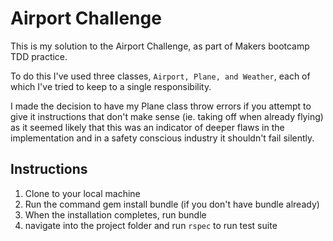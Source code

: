 Airport Challenge
=================

This is my solution to the Airport Challenge, as part of Makers bootcamp TDD practice.

To do this I've used three classes, `Airport, Plane, and Weather`, each of which I've tried to keep to a single responsibility. 

I made the decision to have my Plane class throw errors if you attempt to give it instructions that don't make sense (ie. taking off when already flying) as it seemed likely that this was an indicator of deeper flaws in the implementation and in a safety conscious industry it shouldn't fail silently.

Instructions
---------

1. Clone to your local machine
2. Run the command gem install bundle (if you don't have bundle already)
3. When the installation completes, run bundle
4. navigate into the project folder and run `rspec` to run test suite  